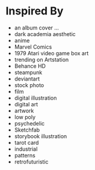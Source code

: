 # Inspired By

- an album cover ...
- dark academia aesthetic
- anime
- Marvel Comics
- 1979 Atari video game box art
- trending on Artstation
- Behance HD
- steampunk
- deviantart
- stock photo
- film
- digital illustration
- digital art
- artwork
- low poly
- psychedelic
- Sketchfab
- storybook illustration
- tarot card
- industrial
- patterns
- retrofuturistic